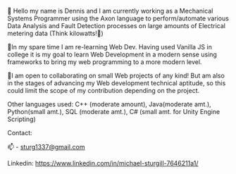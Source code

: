  👋 Hello my name is Dennis and I am currently working as a Mechanical Systems Programmer using the Axon language to 
perform/automate various Data Analysis and Fault Detection processes on large amounts of Electrical metering data (Think kilowatts!🔌)

👀In my spare time I am re-learning Web Dev. Having used Vanilla JS in college it is my goal to learn Web Development in a modern sense
using frameworks to bring my web programming to a more modern level.

💞️I am open to collaborating on small Web projects of any kind! But am also in the stages of advancing my Web development technical aptitude, so this could limit the
scope of my contribution depending on the project.

Other languages used: 
C++ (moderate amount),
Java(moderate amt.), 
Python(small amt.), 
SQL (moderate amt.),
C# (small amt. for Unity Engine Scripting)

Contact:

📫 - sturg1337@gmail.com
 
 Linkedin: https://www.linkedin.com/in/michael-sturgill-7646211a1/
